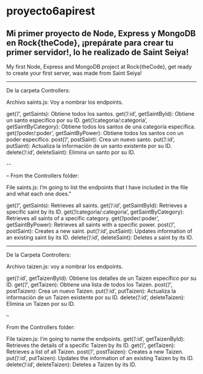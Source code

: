 # proyecto6apirest

Mi primer proyecto de Node, Express y MongoDB en Rock{theCode}, ¡prepárate para crear tu primer servidor!, lo he realizado de Saint Seiya!
-
My first Node, Express and MongoDB project at Rock{theCode}, get ready to create your first server, was made from Saint Seiya!

---
De la carpeta Controllers:

Archivo saints.js: Voy a nombrar los endpoints.

get(’/’, getSaints): Obtiene todos los santos.
get(’/:id’, getSaintById): Obtiene un santo específico por su ID.
get(’/categoria/:categoria’, getSaintByCategory): Obtiene todos los santos de una categoría específica.
get(’/poder/:poder’, getSaintByPower): Obtiene todos los santos con un poder específico.
post(’/’, postSaint): Crea un nuevo santo.
put(’/:id’, putSaint): Actualiza la información de un santo existente por su ID.
delete(’/:id’, deleteSaint): Elimina un santo por su ID.

--

– From the Controllers folder:

File saints.js: I’m going to list the endpoints that I have included in the file and what each one does."

get(’/’, getSaints): Retrieves all saints.
get(’/:id’, getSaintById): Retrieves a specific saint by its ID. get(’/categoria/:categoria’, getSaintByCategory): Retrieves all saints of a specific category.
get(’/poder/:poder’, getSaintByPower): Retrieves all saints with a specific power.
post(’/’, postSaint): Creates a new saint.
put(’/:id’, putSaint): Updates information of an existing saint by its ID.
delete(’/:id’, deleteSaint): Deletes a saint by its ID.

----------

De la Carpeta Controllers:

Archivo taizen.js: voy a nombrar los endpoints.

get(’/:id’, getTaizenById): Obtiene los detalles de un Taizen específico por su ID.
get(’/’, getTaizen): Obtiene una lista de todos los Taizen.
post(’/’, postTaizen): Crea un nuevo Taizen.
put(’/:id’, putTaizen): Actualiza la información de un Taizen existente por su ID.
delete(’/:id’, deleteTaizen): Elimina un Taizen por su ID.

–

From the Controllers folder:

File taizen.js: I’m going to name the endpoints.
get(’/:id’, getTaizenById): Retrieves the details of a specific Taizen by its ID.
get(’/’, getTaizen): Retrieves a list of all Taizen.
post(’/’, postTaizen): Creates a new Taizen.
put(’/:id’, putTaizen): Updates the information of an existing Taizen by its ID.
delete(’/:id’, deleteTaizen): Deletes a Taizen by its ID.


 
